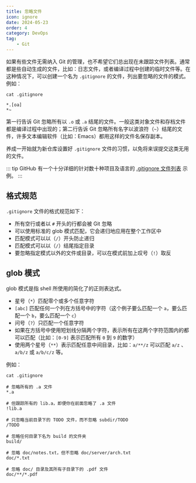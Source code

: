 ```yaml
---
title: 忽略文件
icon: ignore
date: 2024-05-23
order: 4
category: DevOps
tag:
    - Git
---
```


如果有些文件无需纳入 Git 的管理，也不希望它们总出现在未跟踪文件列表。通常都是些自动生成的文件，比如：日志文件，或者编译过程中创建的临时文件等。在这种情况下，可以创建一个名为 `.gitignore` 的文件，列出要忽略的文件的模式。例如：

```gitignore
cat .gitignore

*.[oa]
*~
```

第一行告诉 Git 忽略所有以 `.o` 或 `.a` 结尾的文件。一般这类对象文件和存档文件都是编译过程中出现的；第二行告诉 Git 忽略所有名字以波浪符（`~`）结尾的文件，许多文本编辑软件（比如：Emacs）都用这样的文件名保存副本。

养成一开始就为新仓库设置好 `.gitignore` 文件的习惯，以免将来误提交这类无用的文件。

::: tip
GitHub 有一个十分详细的针对数十种项目及语言的 [.gitignore 文件列表](https://github.com/github/gitignore) 示例。
:::

## 格式规范

`.gitignore` 文件的格式规范如下：

- 所有空行或者以 `#` 开头的行都会被 Git 忽略
- 可以使用标准的 glob 模式匹配，它会递归地应用在整个工作区中
- 匹配模式可以以（`/`）开头防止递归
- 匹配模式可以以（`/`）结尾指定目录
- 要忽略指定模式以外的文件或目录，可以在模式前加上叹号（`!`）取反

## glob 模式

glob 模式是指 shell 所使用的简化了的正则表达式。

- 星号（`*`）匹配零个或多个任意字符
- `[abc]` 匹配任何一个列在方括号中的字符（这个例子要么匹配一个 `a`，要么匹配一个 `b`，要么匹配一个 `c`）
- 问号（`?`）只匹配一个任意字符
- 如果在方括号中使用短划线分隔两个字符，表示所有在这两个字符范围内的都可以匹配（比如：`[0-9]` 表示匹配所有 `0` 到 `9` 的数字）
- 使用两个星号（`**`）表示匹配任意中间目录，比如：`a/**/z` 可以匹配 `a/z` 、 `a/b/z` 或 `a/b/c/z` 等。

例如：

```gitignore
cat .gitignore

# 忽略所有的 .a 文件
*.a

# 但跟踪所有的 lib.a，即便你在前面忽略了 .a 文件
!lib.a

# 只忽略当前目录下的 TODO 文件，而不忽略 subdir/TODO
/TODO

# 忽略任何目录下名为 build 的文件夹
build/

# 忽略 doc/notes.txt，但不忽略 doc/server/arch.txt
doc/*.txt

# 忽略 doc/ 目录及其所有子目录下的 .pdf 文件
doc/**/*.pdf
```
